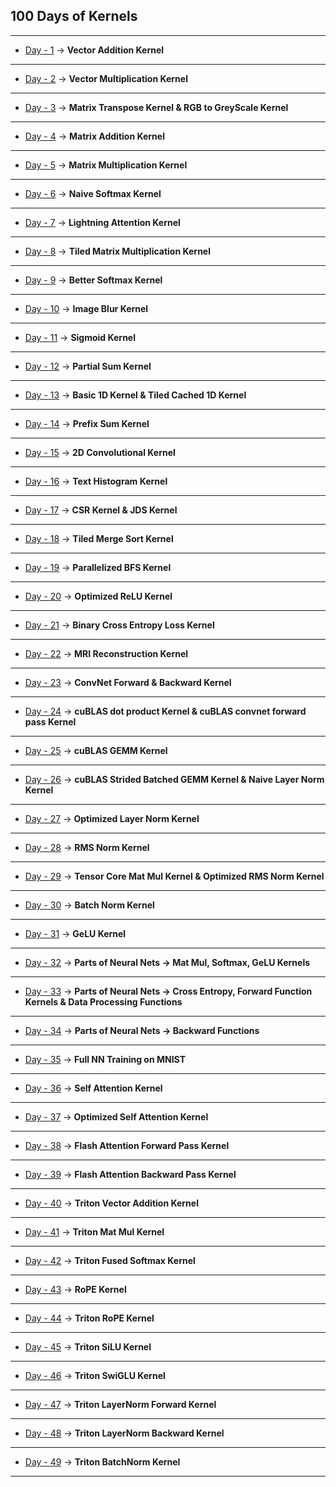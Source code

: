 ## 100 Days of Kernels

---

* [Day - 1](https://github.com/SwekeR-463/100kernels/blob/master/day01/notes.md) -> **Vector Addition Kernel**

---

* [Day - 2](https://github.com/SwekeR-463/100kernels/blob/master/day02/notes.md) -> **Vector Multiplication Kernel**

---

* [Day - 3](https://github.com/SwekeR-463/100kernels/blob/master/day03/notes.md) -> **Matrix Transpose Kernel & RGB to GreyScale Kernel**

---

* [Day - 4](https://github.com/SwekeR-463/100kernels/blob/master/day04/notes.md) -> **Matrix Addition Kernel**

---

* [Day - 5](https://github.com/SwekeR-463/100kernels/blob/master/day05/notes.md) -> **Matrix Multiplication Kernel**

---

* [Day - 6](https://github.com/SwekeR-463/100kernels/blob/master/day06/notes.md) -> **Naive Softmax Kernel**

---

* [Day - 7](https://github.com/SwekeR-463/100kernels/blob/master/day07/notes.md) -> **Lightning Attention Kernel**

---

* [Day - 8](https://github.com/SwekeR-463/100kernels/blob/master/day08/notes.md) -> **Tiled Matrix Multiplication Kernel**

---

* [Day - 9](https://github.com/SwekeR-463/100kernels/blob/master/day09/notes.md) -> **Better Softmax Kernel**

---

* [Day - 10](https://github.com/SwekeR-463/100kernels/blob/master/day10/notes.md) -> **Image Blur Kernel**

---

* [Day - 11](https://github.com/SwekeR-463/100kernels/blob/master/day11/notes.md) -> **Sigmoid Kernel**

---

* [Day - 12](https://github.com/SwekeR-463/100kernels/blob/master/day12/notes.md) -> **Partial Sum Kernel**

---

* [Day - 13](https://github.com/SwekeR-463/100kernels/blob/master/day13/notes.md) -> **Basic 1D Kernel & Tiled Cached 1D Kernel**

---

* [Day - 14](https://github.com/SwekeR-463/100kernels/blob/master/day14/notes.md) -> **Prefix Sum Kernel**

---

* [Day - 15](https://github.com/SwekeR-463/100kernels/blob/master/day15/notes.md) -> **2D Convolutional Kernel**

---

* [Day - 16](https://github.com/SwekeR-463/100kernels/blob/master/day16/notes.md) -> **Text Histogram Kernel**

---

* [Day - 17](https://github.com/SwekeR-463/100kernels/blob/master/day17/notes.md) -> **CSR Kernel & JDS Kernel**

---

* [Day - 18](https://github.com/SwekeR-463/100kernels/blob/master/day18/notes.md) -> **Tiled Merge Sort Kernel**

---

* [Day - 19](https://github.com/SwekeR-463/100kernels/blob/master/day19/notes.md) -> **Parallelized BFS Kernel**

---

* [Day - 20](https://github.com/SwekeR-463/100kernels/blob/master/day20/notes.md) -> **Optimized ReLU Kernel**

---

* [Day - 21](https://github.com/SwekeR-463/100kernels/blob/master/day21/notes.md) -> **Binary Cross Entropy Loss Kernel**

---

* [Day - 22](https://github.com/SwekeR-463/100kernels/blob/master/day22/notes.md) -> **MRI Reconstruction Kernel**

---

* [Day - 23](https://github.com/SwekeR-463/100kernels/blob/master/day23/notes.md) -> **ConvNet Forward & Backward Kernel**

---

* [Day - 24](https://github.com/SwekeR-463/100kernels/blob/master/day24) -> **cuBLAS dot product Kernel & cuBLAS convnet forward pass Kernel**

---

* [Day - 25](https://github.com/SwekeR-463/100kernels/blob/master/day25) -> **cuBLAS GEMM Kernel**

---

* [Day - 26](https://github.com/SwekeR-463/100kernels/blob/master/day26/notes.md) -> **cuBLAS Strided Batched GEMM Kernel & Naive Layer Norm Kernel**

---

* [Day - 27](https://github.com/SwekeR-463/100kernels/blob/master/day27/notes.md) -> **Optimized Layer Norm Kernel**

---

* [Day - 28](https://github.com/SwekeR-463/100kernels/blob/master/day28/notes.md) -> **RMS Norm Kernel**

---

* [Day - 29](https://github.com/SwekeR-463/100kernels/blob/master/day29/tc.cu) -> **Tensor Core Mat Mul Kernel & Optimized RMS Norm Kernel**

---

* [Day - 30](https://github.com/SwekeR-463/100kernels/blob/master/day30/batchnorm.cu) -> **Batch Norm Kernel**

---

* [Day - 31](https://github.com/SwekeR-463/100kernels/blob/master/day31/gelu.cu) -> **GeLU Kernel**

---

* [Day - 32](https://github.com/SwekeR-463/100kernels/blob/master/day32/initnn.cu) -> **Parts of Neural Nets -> Mat Mul, Softmax, GeLU Kernels**

---

* [Day - 33](https://github.com/SwekeR-463/100kernels/blob/master/day33/init2nn.cu) -> **Parts of Neural Nets -> Cross Entropy, Forward Function Kernels & Data Processing Functions**

---

* [Day - 34](https://github.com/SwekeR-463/100kernels/blob/master/day34/init3nn.cu) -> **Parts of Neural Nets -> Backward Functions**

---

* [Day - 35](https://github.com/SwekeR-463/100kernels/blob/master/day35/nn.cu) -> **Full NN Training on MNIST**

---

* [Day - 36](https://github.com/SwekeR-463/100kernels/blob/master/day36/sa.cu) -> **Self Attention Kernel**

---

* [Day - 37](https://github.com/SwekeR-463/100kernels/blob/master/day37/optsa.cu) -> **Optimized Self Attention Kernel**

---

* [Day - 38](https://github.com/SwekeR-463/100kernels/blob/master/day38/flashattnfwd.cu) -> **Flash Attention Forward Pass Kernel**

---

* [Day - 39](https://github.com/SwekeR-463/100kernels/blob/master/day39/flashattnbwd.cu) -> **Flash Attention Backward Pass Kernel**

---

* [Day - 40](https://github.com/SwekeR-463/100kernels/blob/master/day40/tlvecadd.py) -> **Triton Vector Addition Kernel**

---

* [Day - 41](https://github.com/SwekeR-463/100kernels/blob/master/day41/tlmatmul.py) -> **Triton Mat Mul Kernel**

---

* [Day - 42](https://github.com/SwekeR-463/100kernels/blob/master/day42/tlfsoftmax.py) -> **Triton Fused Softmax Kernel**

---

* [Day - 43](https://github.com/SwekeR-463/100kernels/blob/master/day43/rope.cu) -> **RoPE Kernel**

---

* [Day - 44](https://github.com/SwekeR-463/100kernels/blob/master/day44/tlrope.py) -> **Triton RoPE Kernel**

---

* [Day - 45](https://github.com/SwekeR-463/100kernels/blob/master/day45/tlsilu.py) -> **Triton SiLU Kernel**

---

* [Day - 46](https://github.com/SwekeR-463/100kernels/blob/master/day46/tlswiglu.py) -> **Triton SwiGLU Kernel**

---

* [Day - 47](https://github.com/SwekeR-463/100kernels/blob/master/day47/tlln.py) -> **Triton LayerNorm Forward Kernel**

---

* [Day - 48](https://github.com/SwekeR-463/100kernels/blob/master/day48/tllln.py) -> **Triton LayerNorm Backward Kernel**

---

* [Day - 49](https://github.com/SwekeR-463/100kernels/blob/master/day49/tlbn.py) -> **Triton BatchNorm Kernel**

---